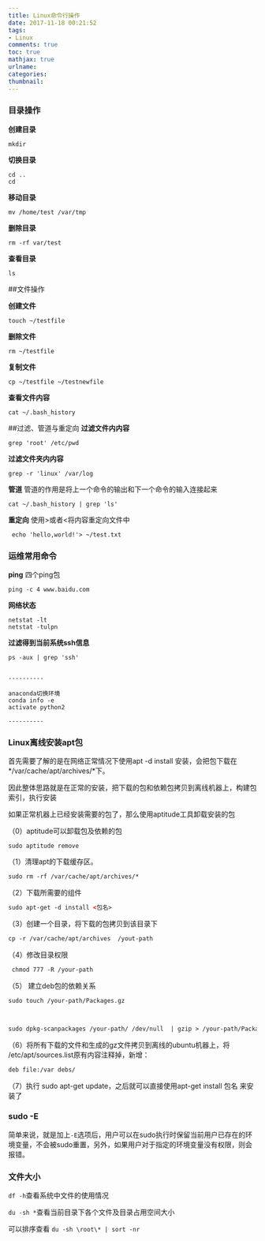 ```yaml
---
title: Linux命令行操作
date: 2017-11-18 00:21:52
tags: 
- Linux
comments: true
toc: true
mathjax: true
urlname:
categories:
thumbnail:
---
```


### 目录操作
**创建目录**

```
mkdir
```
**切换目录**

```
cd ..
cd
```
**移动目录**

```
mv /home/test /var/tmp
```
**删除目录**

```
rm -rf var/test
```
**查看目录**

```
ls
```
##文件操作

**创建文件**

```
touch ~/testfile
```
**删除文件**

```
rm ~/testfile
```
**复制文件**

```
cp ~/testfile ~/testnewfile
```
**查看文件内容**

```
cat ~/.bash_history
```
##过滤、管道与重定向
**过滤文件内内容**

```
grep 'root' /etc/pwd
```
**过滤文件夹内内容**

```
grep -r 'linux' /var/log
```
**管道**
管道的作用是将上一个命令的输出和下一个命令的输入连接起来

```
cat ~/.bash_history | grep 'ls' 
```
**重定向**
使用>或者<将内容重定向文件中 

```shell
 echo 'hello,world!'> ~/test.txt
```

### 运维常用命令

**ping**
四个ping包

```
ping -c 4 www.baidu.com
```
**网络状态**

```
netstat -lt
netstat -tulpn
```
**过滤得到当前系统ssh信息**

```
ps -aux | grep 'ssh'
```

```

----------

anaconda切换环境
conda info -e
activate python2

----------

```

### Linux离线安装apt包

首先需要了解的是在网络正常情况下使用apt -d install 安装，会把包下载在*/var/cache/apt/archives/*下。

因此整体思路就是在正常的安装，把下载的包和依赖包拷贝到离线机器上，构建包索引，执行安装

如果正常机器上已经安装需要的包了，那么使用aptitude工具卸载安装的包

（0）aptitude可以卸载包及依赖的包

`sudo aptitude remove`

（1）清理apt的下载缓存区。

```html
sudo rm -rf /var/cache/apt/archives/*
```

（2）下载所需要的组件

```html
sudo apt-get -d install <包名>
```

（3）创建一个目录，将下载的包拷贝到该目录下

```html
cp -r /var/cache/apt/archives  /yout-path
```

（4）修改目录权限

```html
 chmod 777 -R /your-path
```

（5） 建立deb包的依赖关系

```html
sudo touch /your-path/Packages.gz



sudo dpkg-scanpackages /your-path/ /dev/null  | gzip > /your-path/Packages.gz
```

（6）将所有下载的文件和生成的gz文件拷贝到离线的ubuntu机器上，将 /etc/apt/sources.list原有内容注释掉，新增：

```html
deb file:/var debs/
```

（7）执行 sudo apt-get update，之后就可以直接使用apt-get install 包名 来安装了

### sudo -E

简单来说，就是加上`-E`选项后，用户可以在sudo执行时保留当前用户已存在的环境变量，不会被sudo重置，另外，如果用户对于指定的环境变量没有权限，则会报错。

### 文件大小

`df -h`查看系统中文件的使用情况

`du -sh *`查看当前目录下各个文件及目录占用空间大小

可以排序查看 `du -sh \root\* | sort -nr`